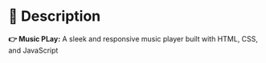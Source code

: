# 📃 Description
**👉 Music PLay:** A sleek and responsive music player built with HTML, CSS, and JavaScript
